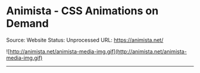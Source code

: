 # Animista - CSS Animations on Demand

Source: Website
Status: Unprocessed
URL: https://animista.net/

![http://animista.net/animista-media-img.gif](http://animista.net/animista-media-img.gif)

---